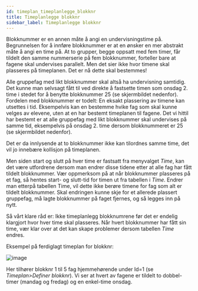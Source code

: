 ```yaml
---
id: timeplan_timeplanlegge_blokknr
title: Timeplanlegge blokknr
sidebar_label: Timeplanlegge blokknr
---
```


Blokknummer er en annen måte å angi en undervisningstime på. Begrunnelsen for å innføre blokknummer er at en ønsker en mer abstrakt måte å angi en time på. At to grupper, begge oppsatt med fem timer, får tildelt den samme nummerserie på fem blokknummer, forteller bare at fagene skal undervises parallelt. Men det sier ikke hvor timene skal plasseres på timeplanen. Det er nå dette skal bestemmes!

Alle gruppefag med likt blokknummer skal altså ha undervisning samtidig. Det kunne man selvsagt fått til ved direkte å fastsette timen som onsdag 2. time i stedet for å benytte blokknummer 25 (se skjermbildet nedenfor). Fordelen med blokknummer er todelt: En eksakt plassering av timene kan utsettes i tid. Eksempelvis kan en bestemme hvike fag som skal kunne velges av elevene, uten at en har bestemt timeplanen til fagene. Det vi hittil har bestemt er at alle gruppefag med likt blokknummer skal undervises på samme tid, eksempelvis på onsdag 2. time dersom blokknummeret er 25 (se skjermbildet nedenfor).   

Det er da innlysende at to blokknummer ikke kan tilordnes samme time, det vil jo innebære kollisjon på timeplanen.

Men siden start og slutt på hver time er fastsatt fra menyvalget _Time_, kan det være utfordrene dersom man endrer disse tidene etter at alle fag har fått tildelt blokknummer. Vær oppmerksom på at når blokknummer plasseres på et fag, så hentes start- og slutt-tid for timen ut fra tabellen i _Time_. Endrer man etterpå tabellen Time, vil dette ikke berøre timene for fag som alt er tildelt blokknummer. Skal endringen kunne skje for et allerede plassert gruppefag, må lagte blokknummer på faget fjernes, og så legges inn på nytt.

Så vårt klare råd er: Ikke timeplanlegg blokknumrene før det er endelig klargjort hvor hver time skal plasseres. Når hvert blokknummer har fått sin time, vær klar over at det kan skape problemer dersom tabellen  _Time_ endres.

Eksempel på ferdiglagt timeplan for blokknr:

![image](https://user-images.githubusercontent.com/80097133/113118295-9bbdbd00-920f-11eb-89ba-3031a26731f9.png)

Her tilhører blokknr 1 til 5 fag hjemmehørende under Id=1 (se _Timeplan>Definer blokknr_). Vi ser at hvert av fagene er tildelt to dobbel-timer (mandag og fredag) og en enkel-time onsdag.
